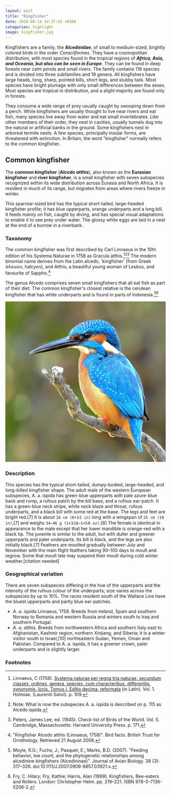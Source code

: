 ```yaml
---
layout: post
title: "Kingfisher"
date: 2020-08-14 14:37:43 +0300
categories: highlight
image: kingfisher.jpg
---
```


Kingfishers are a family, the **Alcedinidae**, of small to medium-sized, brightly colored birds in the order *Coraciiformes*. They have a cosmopolitan distribution, with most species found in the tropical regions of ***Africa, Asia, and Oceania, but also can be seen in Europe***. They can be found in deep forests near calm ponds and small rivers. The family contains 116 species and is divided into three subfamilies and 19 genera. All kingfishers have large heads, long, sharp, pointed bills, short legs, and stubby tails. Most species have bright plumage with only small differences between the sexes. Most species are tropical in distribution, and a slight majority are found only in forests.

They consume a wide range of prey usually caught by swooping down from a perch. While kingfishers are usually thought to live near rivers and eat fish, many species live away from water and eat small invertebrates. 
Like other members of their order, they nest in cavities, usually tunnels dug into the natural or artificial banks in the ground. Some kingfishers nest in arboreal termite nests. A few species, principally insular forms, are threatened with extinction. In Britain, the word "kingfisher" normally refers to the common kingfisher.

## Common kingfisher

The **common kingfisher** (***Alcedo atthis***), also known as the **Eurasian kingfisher** and **river kingfisher**, is a small kingfisher with seven subspecies recognized within its wide distribution across Eurasia and North Africa. It is resident in much of its range, but migrates from areas where rivers freeze in winter.

This sparrow-sized bird has the typical short-tailed, large-headed kingfisher profile; it has blue upperparts, orange underparts and a long bill. It feeds mainly on fish, caught by diving, and has special visual adaptations to enable it to see prey under water. The glossy white eggs are laid in a nest at the end of a burrow in a riverbank.

### Taxonomy

The common kingfisher was first described by Carl Linnaeus in the 10th edition of his Systema Naturae in 1758 as Gracula atthis.[^2][^3][^4] The modern binomial name derives from the Latin alcedo, 'kingfisher' (from Greek ἀλκυών, halcyon), and Atthis, a beautiful young woman of Lesbos, and favourite of Sappho.[^5]

The genus Alcedo comprises seven small kingfishers that all eat fish as part of their diet. The common kingfisher's closest relative is the cerulean kingfisher that has white underparts and is found in parts of Indonesia.[^6][^7]

![Kingfisher](/assets/images/kingfisher.jpg)

### Description
This species has the typical short-tailed, dumpy-bodied, large-headed, and long-billed kingfisher shape. The adult male of the western European subspecies, A. a. ispida has green-blue upperparts with pale azure-blue back and rump, a rufous patch by the bill base, and a rufous ear-patch. It has a green-blue neck stripe, white neck blaze and throat, rufous underparts, and a black bill with some red at the base. The legs and feet are bright red.[7] It is about `16 cm (6+1⁄2 in)` long with a wingspan of `25 cm (10 in)`,[7] and weighs `34–46 g (1+3⁄16–1+5⁄8 oz)`.[8] The female is identical in appearance to the male except that her lower mandible is orange-red with a black tip. The juvenile is similar to the adult, but with duller and greener upperparts and paler underparts. Its bill is black, and the legs are also initially black.[7] Feathers are moulted gradually between July and November with the main flight feathers taking 90–100 days to moult and regrow. Some that moult late may suspend their moult during cold winter weather.[citation needed]

### Geographical variation
There are seven subspecies differing in the hue of the upperparts and the intensity of the rufous colour of the underparts; size varies across the subspecies by up to 10%. The races resident south of the Wallace Line have the bluest upperparts and partly blue ear-patches.

- *A. a. ispida* Linnaeus, 1758. Breeds from Ireland, Spain and southern Norway to Romania and western Russia and winters south to Iraq and southern Portugal.
- *A. a. atthis*. Breeds from northwestern Africa and southern Italy east to Afghanistan, Kashmir region, northern Xinjiang, and Siberia; it is a winter visitor south to Israel,[10] northeastern Sudan, Yemen, Oman and Pakistan. Compared to A. a. ispida, it has a greener crown, paler underparts and is slightly larger.

### Footnotes
[^2]: Linnaeus, C (1758). [Systema naturae per regna tria naturae, secundum classes, ordines, genera, species, cum characteribus, differentiis, synonymis, locis. Tomus I. Editio decima, reformata](https://www.biodiversitylibrary.org/page/727014#page/127/mode/1up) (in Latin). Vol. 1. Holmiae. (Laurentii Salvii). p. 109.

[^3]: Note: What is now the subspecies A. a. ispida is described on p. 115 as Alcedo ispida.

[^4]: Peters, James Lee, ed. (1945). Check-list of Birds of the World. Vol. 5. Cambridge, Massachusetts: Harvard University Press. p. 171.

[^5]: "Kingfisher Alcedo atthis (Linnaeus, 1758)". Bird facts. British Trust for Ornithology. Retrieved 21 August 2008.

[^6]: Moyle, R.G.; Fuchs, J.; Pasquet, E.; Marks, B.D. (2007). "Feeding behavior, toe count, and the phylogenetic relationships among alcedinine kingfishers (Alcedininae)". Journal of Avian Biology. 38 (3): 317–326. doi:10.1111/J.2007.0908-8857.03921.x.

[^7]: Fry, C. Hilary; Fry, Kathie; Harris, Alan (1999). Kingfishers, Bee-eaters and Rollers. London: Christopher Helm. pp. 219–221. ISBN 978-0-7136-5206-2.

